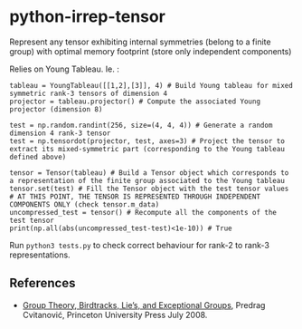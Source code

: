 # python-irrep-tensor
Represent any tensor exhibiting internal symmetries (belong to a finite group) with optimal memory footprint (store only independent components)

Relies on Young Tableau. Ie. :

```
tableau = YoungTableau([[1,2],[3]], 4) # Build Young tableau for mixed symmetric rank-3 tensors of dimension 4
projector = tableau.projector() # Compute the associated Young projector (dimension 8)

test = np.random.randint(256, size=(4, 4, 4)) # Generate a random dimension 4 rank-3 tensor
test = np.tensordot(projector, test, axes=3) # Project the tensor to extract its mixed-symmetric part (corresponding to the Young tableau defined above)

tensor = Tensor(tableau) # Build a Tensor object which corresponds to a representation of the finite group associated to the Young tableau
tensor.set(test) # Fill the Tensor object with the test tensor values
# AT THIS POINT, THE TENSOR IS REPRESENTED THROUGH INDEPENDENT COMPONENTS ONLY (check tensor.m_data)
uncompressed_test = tensor() # Recompute all the components of the test tensor
print(np.all(abs(uncompressed_test-test)<1e-10)) # True
```

Run ```python3 tests.py``` to check correct behaviour for rank-2 to rank-3 representations.

## References

- [Group Theory, Birdtracks, Lie’s, and Exceptional Groups](https://birdtracks.eu/), Predrag Cvitanović, Princeton University Press July 2008.
